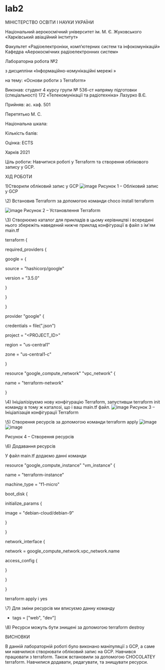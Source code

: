 # lab2
МІНІСТЕРСТВО ОСВІТИ І НАУКИ УКРАЇНИ

Національний аерокосмічний університет ім. М. Є. Жуковського «Харківський авіаційний інститут»

Факультет «Радіоелектроніки, комп’ютерних систем та інфокомунікацій» Кафедра «Аерокосмічних радіоелектронних систем»

Лабораторна робота №2

з дисципліни «Інформаційно-комунікаційні мережі »

на тему: «Основи роботи з Terraform»

Виконав: студент 4 курсу групи № 536-ст напряму підготовки (спеціальності) 172 «Телекомунікації та радіотехніка» Лазурко В.Є.

Прийняв: ас. каф. 501

Перетятько М. С.

Національна шкала:

Кількість балів:

Оцінка: ECTS

Харків 2021

Ціль роботи: Навчитися роботі у Terraform та створення облікового запису у GCP.

ХІД РОБОТИ

1)Створили обліковий запис у GCP
![image](https://user-images.githubusercontent.com/79759252/117302703-98f45e80-ae84-11eb-8102-cb725018c43c.png)
Рисунок 1 – Обліковий запис у GCP

\2) Встановив Terraform за допомогою команди choco install terraform

![image](https://user-images.githubusercontent.com/79759252/117302937-d6f18280-ae84-11eb-8b0c-38692f789b61.png)
Рисунок 2 – Установлення Terraform

\3) Створюємо каталог для прикладів в цьому керівництві і всередині нього збережіть наведений нижче приклад конфігурації в файл з ім'ям main.tf

terraform {

required_providers {

google = {

source = "hashicorp/google"

version = "3.5.0"

}

}

}

provider "google" {

credentials = file(".json")

project = "<PROJECT_ID>"

region = "us-central1"

zone = "us-central1-c"

}

resource "google_compute_network" "vpc_network" {

name = "terraform-network"

}

\4) Ініціалізіруємо нову конфігурацію Terraform, запустивши terraform init команду в тому ж каталозі, що і ваш main.tf файл.
![image](https://user-images.githubusercontent.com/79759252/117303486-68f98b00-ae85-11eb-9752-e8850f863658.png)
Рисунок 3 – Ініціалізація конфігурації Terraform

\5) Cтворення ресурсів за допомогою команди terraform apply
![image](https://user-images.githubusercontent.com/79759252/117304062-03f26500-ae86-11eb-97e6-0a3bbbc407a2.png)
![image](https://user-images.githubusercontent.com/79759252/117304089-08b71900-ae86-11eb-9d51-0b0522b9753c.png)

Рисунок 4 – Створення ресурсів

\6) Додавання ресурсів

У файл main.tf додаємо данні команди

resource "google_compute_instance" "vm_instance" {

name = "terraform-instance"

machine_type = "f1-micro"

boot_disk {

initialize_params {

image = "debian-cloud/debian-9"

}

}

network_interface {

network = google_compute_network.vpc_network.name

access_config {

}

}

}

terraform apply і yes

\7) Для зміни ресурсів ми вписуємо данну команду

+ tags = ["web", "dev"]

\8) Ресурси можуть бути знищені за допомогою terraform destroy

ВИСНОВКИ

В данній лабораторній роботі було виконано маніпуляції з GCP, а саме ми навчилися створювати обліковий запис на GCP. Навчився працювати з terraform. Також встановили за допомогою CHOCOLATEY terraform. Навчилися додавати, редагувати, та знищувати ресурси.
